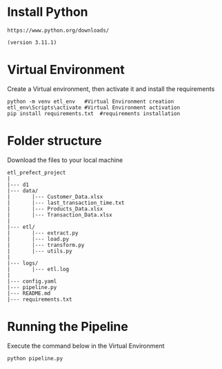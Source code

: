 # Install Python
```plaintext
https://www.python.org/downloads/

(version 3.11.1)
```


# Virtual Environment
Create a Virtual environment, then activate it and install the requirements
```plaintext
python -m venv etl_env   #Virtual Environment creation
etl_env\Scripts\activate #Virtual Environment activation
pip install requirements.txt  #requirements installation
```

# Folder structure

Download the files to your local machine
```plaintext
etl_prefect_project
|
|--- d1
|--- data/
|       |--- Customer_Data.xlsx
|       |--- last_transaction_time.txt
|       |--- Products_Data.xlsx
|       |--- Transaction_Data.xlsx
|
|--- etl/
|       |--- extract.py
|       |--- load.py
|       |--- transform.py
|       |--- utils.py
|
|--- logs/
|       |--- etl.log
|
|--- config.yaml
|--- pipeline.py
|--- README.md
|--- requirements.txt
```
# Running the Pipeline
Execute the command below in the Virtual Environment
```plaintext
python pipeline.py
```